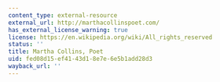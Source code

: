 ```yaml
---
content_type: external-resource
external_url: http://marthacollinspoet.com/
has_external_license_warning: true
license: https://en.wikipedia.org/wiki/All_rights_reserved
status: ''
title: Martha Collins, Poet
uid: fed08d15-ef41-43d1-8e7e-6e5b1add28d3
wayback_url: ''
---
```

